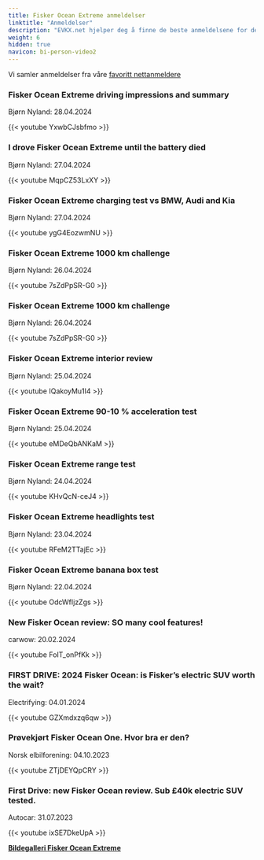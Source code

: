 ```yaml
---
title: Fisker Ocean Extreme anmeldelser
linktitle: "Anmeldelser"
description: "EVKX.net hjelper deg å finne de beste anmeldelsene for denne modellen."
weight: 6
hidden: true
navicon: bi-person-video2
---
```

Vi samler anmeldelser fra våre [favoritt nettanmeldere](../../../../../guides/evreviewers/)

<div class="container text-center shadow p-2 pe-4 mb-5 bg-body-tertiary rounded border">
<h3>Fisker Ocean Extreme driving impressions and summary</h3>
<p>Bjørn Nyland: 28.04.2024</p>

{{< youtube YxwbCJsbfmo >}}

</div>
<div class="container text-center shadow p-2 pe-4 mb-5 bg-body-tertiary rounded border">
<h3>I drove Fisker Ocean Extreme until the battery died</h3>
<p>Bjørn Nyland: 27.04.2024</p>

{{< youtube MqpCZ53LxXY >}}

</div>
<div class="container text-center shadow p-2 pe-4 mb-5 bg-body-tertiary rounded border">
<h3>Fisker Ocean Extreme charging test vs BMW, Audi and Kia</h3>
<p>Bjørn Nyland: 27.04.2024</p>

{{< youtube ygG4EozwmNU >}}

</div>
<div class="container text-center shadow p-2 pe-4 mb-5 bg-body-tertiary rounded border">
<h3>Fisker Ocean Extreme 1000 km challenge</h3>
<p>Bjørn Nyland: 26.04.2024</p>

{{< youtube 7sZdPpSR-G0 >}}

</div>
<div class="container text-center shadow p-2 pe-4 mb-5 bg-body-tertiary rounded border">
<h3>Fisker Ocean Extreme 1000 km challenge</h3>
<p>Bjørn Nyland: 26.04.2024</p>

{{< youtube 7sZdPpSR-G0 >}}

</div>
<div class="container text-center shadow p-2 pe-4 mb-5 bg-body-tertiary rounded border">
<h3>Fisker Ocean Extreme interior review</h3>
<p>Bjørn Nyland: 25.04.2024</p>

{{< youtube IQakoyMu1I4 >}}

</div>
<div class="container text-center shadow p-2 pe-4 mb-5 bg-body-tertiary rounded border">
<h3>Fisker Ocean Extreme 90-10 % acceleration test</h3>
<p>Bjørn Nyland: 25.04.2024</p>

{{< youtube eMDeQbANKaM >}}

</div>
<div class="container text-center shadow p-2 pe-4 mb-5 bg-body-tertiary rounded border">
<h3>Fisker Ocean Extreme range test</h3>
<p>Bjørn Nyland: 24.04.2024</p>

{{< youtube KHvQcN-ceJ4 >}}

</div>
<div class="container text-center shadow p-2 pe-4 mb-5 bg-body-tertiary rounded border">
<h3>Fisker Ocean Extreme headlights test</h3>
<p>Bjørn Nyland: 23.04.2024</p>

{{< youtube RFeM2TTajEc >}}

</div>
<div class="container text-center shadow p-2 pe-4 mb-5 bg-body-tertiary rounded border">
<h3>Fisker Ocean Extreme banana box test</h3>
<p>Bjørn Nyland: 22.04.2024</p>

{{< youtube OdcWfIjzZgs >}}

</div>
<div class="container text-center shadow p-2 pe-4 mb-5 bg-body-tertiary rounded border">
<h3>New Fisker Ocean review: SO many cool features!</h3>
<p>carwow: 20.02.2024</p>

{{< youtube FoIT_onPfKk >}}

</div>
<div class="container text-center shadow p-2 pe-4 mb-5 bg-body-tertiary rounded border">
<h3>FIRST DRIVE: 2024 Fisker Ocean: is Fisker’s electric SUV worth the wait?</h3>
<p>Electrifying: 04.01.2024</p>

{{< youtube GZXmdxzq6qw >}}

</div>
<div class="container text-center shadow p-2 pe-4 mb-5 bg-body-tertiary rounded border">
<h3>Prøvekjørt Fisker Ocean One. Hvor bra er den?</h3>
<p>Norsk elbilforening: 04.10.2023</p>

{{< youtube ZTjDEYQpCRY >}}

</div>
<div class="container text-center shadow p-2 pe-4 mb-5 bg-body-tertiary rounded border">
<h3>First Drive: new Fisker Ocean review. Sub £40k electric SUV tested.</h3>
<p>Autocar: 31.07.2023</p>

{{< youtube ixSE7DkeUpA >}}

</div>
<div class="mt-3 mb-3">
<a href="../gallery/" class="text-decoration-none text-black">
<strong><i class="bi-arrow-left"></i>Bildegalleri  </strong>
</a>
<a href="../" class="text-decoration-none text-black float-end">
<strong>Fisker Ocean Extreme <i class="bi-arrow-right"></i></strong>
</a>
</div>

